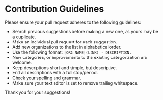 # Contribution Guidelines

Please ensure your pull request adheres to the following guidelines:

- Search previous suggestions before making a new one, as yours may be a duplicate.
- Make an individual pull request for each suggestion.
- Add new organizations to the list in alphabetical order.
- Use the following format: `[ORG NAME](LINK) - DESCRIPTION.`
- New categories, or improvements to the existing categorization are welcome.
- Keep descriptions short and simple, but descriptive.
- End all descriptions with a full stop/period.
- Check your spelling and grammar.
- Make sure your text editor is set to remove trailing whitespace.

Thank you for your suggestions!

